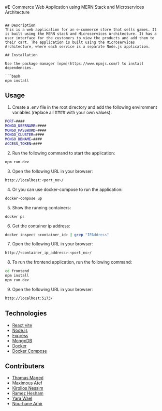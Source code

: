 #E-Commerce Web Application using MERN Stack and Microservices Architecture
```

## Description
This is a web application for an e-commerce store that sells games. It is built using the MERN stack and Microservices Architecture. It has a user interface for the customers to view the products and add them to their cart. The application is built using the Microservices Architecture, where each service is a separate Node.js application.

## Installation

Use the package manager [npm](https://www.npmjs.com/) to install dependencies.

```bash
npm install
```

## Usage

1. Create a .env file in the root directory and add the following environment variables (replace all #### with your own values):
```bash
PORT=####
MONGO_USERNAME=####
MONGO_PASSWORD=####
MONGO_CLUSTER=####
MONGO_DBNAME=####
ACCESS_TOKEN=####
```
2. Run the following command to start the application:
```bash
npm run dev
```
3. Open the following URL in your browser:
```bash
http://localhost:<port_no>/
```

4. Or you can use docker-compose to run the application:
```bash
docker-compose up
```
5. Show the running containers:
```bash
docker ps
```
6. Get the container ip address:
```bash
docker inspect <container_id> | grep "IPAddress"
```
7. Open the following URL in your browser:
```bash
http://<container_ip_address>:<port_no>/
```
8. To run the frontend application, run the following command:
```bash
cd frontend
npm install
npm run dev
```
9. Open the following URL in your browser:
```bash
http://localhost:5173/
```

## Technologies
- [React vite](https://vitejs.dev/)
- [Node.js](https://nodejs.org/en/)
- [Express](https://expressjs.com/)
- [MongoDB](https://www.mongodb.com/)
- [Docker](https://www.docker.com/)
- [Docker Compose](https://docs.docker.com/compose/)

## Contributers 
- [Thomas Maged](https://github.com/Thomas-Maged)
- [Maximous Atef](https://github.com/Maxiatef)
- [Kirollos Nessim](https://github.com/KirollosNessem)
- [Ramez Hesham](https://github.com/RamezHesham)
- [Yara Wael](https://github.com/yara880)
- [Nourhane Amir](https://github.com/NourhaneAmir)
